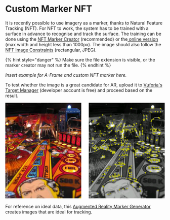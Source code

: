 # Custom Marker NFT

It is recently possible to use imagery as a marker, thanks to Natural Feature Tracking \(NFT\). For NFT to work, the system has to be trained with a surface in advance to recognise and track the surface. The training can be done using the [NFT Marker Creator](https://github.com/Carnaux/NFT-Marker-Creator) \(recommended\) or the[ online  version](https://carnaux.github.io/NFT-Marker-Creator-Web/) \(max width and height less than 1000px\). The image should also follow the [NFT Image Constraints](https://github.com/kalwalt/jsartoolkit5/blob/fixing-nft/doc/NFT_image_constraints.md) \(rectangular, JPEG\).

{% hint style="danger" %}
Make sure the file extension is visible, or the marker creator may not run the file.
{% endhint %}

_Insert example for A-Frame and custom NFT marker here._

To test whether the image is a great candidate for AR, upload it to [Vuforia's Target Manager](https://developer.vuforia.com/) \(developer account is free\) and proceed based on the result.

![This image has lots of unique features!](../../../../.gitbook/assets/vuforia%20%283%29.jpg)

For reference on ideal data, this [Augmented Reality Marker Generator](http://www.brosvision.com/ar-marker-generator/) creates images that are ideal for tracking.

